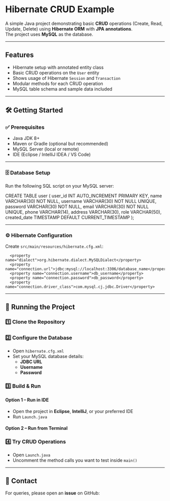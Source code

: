 # Hibernate CRUD Example

A simple Java project demonstrating basic **CRUD** operations (Create, Read, Update, Delete) using **Hibernate ORM** with **JPA annotations**.  
The project uses **MySQL** as the database.

---

## Features

- Hibernate setup with annotated entity class
- Basic CRUD operations on the `User` entity
- Shows usage of Hibernate `Session` and `Transaction`
- Modular methods for each CRUD operation
- MySQL table schema and sample data included

---



## 🛠 Getting Started

### ✅ Prerequisites

- Java JDK 8+
- Maven or Gradle (optional but recommended)
- MySQL Server (local or remote)
- IDE (Eclipse / IntelliJ IDEA / VS Code)

---

### 🗄 Database Setup

Run the following SQL script on your MySQL server:

CREATE TABLE user (
user_id INT AUTO_INCREMENT PRIMARY KEY,
name VARCHAR(30) NOT NULL,
username VARCHAR(30) NOT NULL UNIQUE,
password VARCHAR(30) NOT NULL,
email VARCHAR(30) NOT NULL UNIQUE,
phone VARCHAR(14),
address VARCHAR(30),
role VARCHAR(50),
created_date TIMESTAMP DEFAULT CURRENT_TIMESTAMP
);

---

### ⚙ Hibernate Configuration

Create `src/main/resources/hibernate.cfg.xml`:

<?xml version='1.0' encoding='UTF-8'?>  
<!DOCTYPE hibernate-configuration PUBLIC  
   "-//Hibernate/Hibernate Configuration DTD 5.3//EN"  
   "http://hibernate.org/dtd/hibernate-configuration-3.0.dtd">  

<hibernate-configuration>  
   <session-factory>  
      
      <property name="dialect">org.hibernate.dialect.MySQLDialect</property>  
      <property name="connection.url">jdbc:mysql://localhost:3306/database_name</property>  
      <property name="connection.username">db_username</property>  
      <property name="connection.password">db_password</property>  
      <property name="connection.driver_class">com.mysql.cj.jdbc.Driver</property>  
    
   </session-factory>
   </hibernate-configuration>

---

## 🚀 Running the Project

### 1️⃣ Clone the Repository

### 2️⃣ Configure the Database
- Open `hibernate.cfg.xml`
- Set your MySQL database details:
  - **JDBC URL**
  - **Username**
  - **Password**

### 3️⃣ Build & Run

#### Option 1 – Run in IDE
- Open the project in **Eclipse**, **IntelliJ**, or your preferred IDE
- Run `Launch.java`

#### Option 2 – Run from Terminal

### 4️⃣ Try CRUD Operations
- Open `Launch.java`
- Uncomment the method calls you want to test inside `main()`  


---


## 📧 Contact
For queries, please open an **issue** on GitHub:



